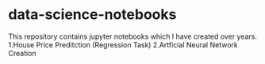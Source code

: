 # data-science-notebooks
This repository contains jupyter notebooks which I have created over years.
1.House Price Preditction (Regression Task)
2.Artficial Neural Network Creation
